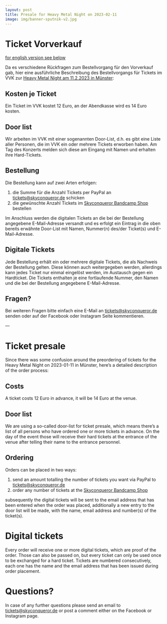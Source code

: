 ```yaml
---
layout: post
title: Presale for Heavy Metal Night on 2023-02-11 
image: img/banner-sputnik-v2.jpg
---
```


# Ticket Vorverkauf

[for english version see below](#ticket-presale)

Da es verschiedene Rückfragen zum Bestellvorgang für den Vorverkauf gab, hier eine ausführliche Beschreibung des Bestellvorgangs für Tickets im VVK zur [Heavy Metal Night am 11.2.2023 in Münster](https://www.facebook.com/events/815925506153016):

## Kosten je Ticket
Ein Ticket im VVK kostet 12 Euro, an der Abendkasse wird es 14 Euro kosten.

## Door list
Wir arbeiten im VVK mit einer sogenannten Door-List, d.h. es gibt eine Liste aller Personen, die im VVK ein oder mehrere Tickets erworben haben. Am Tag des Konzerts melden sich diese am Eingang mit Namen und erhalten ihre Hard-Tickets.

## Bestellung
Die Bestellung kann auf zwei Arten erfolgen:

1. die Summe für die Anzahl Tickets per PayPal an [tickets@skyconqueror.de] schicken
2. die gewünschte Anzahl Tickets im [Skyconqueror Bandcamp Shop] bestellen

Im Anschluss werden die digitalen Tickets an die bei der Bestellung angegebene E-Mail-Adresse versandt und es erfolgt ein Eintrag in die oben bereits erwähnte Door-List mit Namen, Nummer(n) des/der Ticket(s) und E-Mail-Adresse.

## Digitale Tickets
Jede Bestellung erhält ein oder mehrere digitale Tickets, die als Nachweis der Bestellung gelten. Diese können auch weitergegeben werden, allerdings kann jedes Ticket nur einmal eingelöst werden, im Austausch gegen ein Hardticket. Die Tickets enthalten je eine fortlaufende Nummer, den Namen und die bei der Bestellung angegebene E-Mail-Adresse.

## Fragen?
Bei weiteren Fragen bitte einfach eine E-Mail an [tickets@skyconqueror.de] senden oder auf der Facebook oder Instagram Seite kommentieren.

—

# Ticket presale
Since there was some confusion around the preordering of tickets for the Heavy Metal Night on 2023-01-11 in Münster, here’s a detailed description of the order process:

## Costs
A ticket costs 12 Euro in advance, it will be 14 Euro at the venue.

## Door list
We are using a so-called door-list for ticket presale, which means there’s a list of all persons who have ordered one or more tickets in advance. On the day of the event those will receive their hard tickets at the entrance of the venue after telling their name to the entrance personnel.


## Ordering
Orders can be placed in two ways:

 1. send an amount totalling the number of tickets you want via PayPal to [tickets@skyconqueror.de]
 2. order any number of tickets at the [Skyconqueror Bandcamp Shop]

subsequently the digital tickets will be sent to the email address that has been entered when the order was placed, additionally a new entry to the door list will be made, with the name, email address and number(s) of the ticket(s).

# Digital tickets
Every order will receive one or more digital tickets, which are proof of the order. Those can also be passed on, but every ticket can only be used once to be exchanged for a hard ticket. Tickets are numbered consecutively, each one has the name and the email address that has been issued during order placement.

# Questions?
In case of any further questions please send an email to [tickets@skyconqueror.de] or post a comment either on the Facebook or Instagram page.


[tickets@skyconqueror.de]: mailto:tickets@skyconqueror.de
[Skyconqueror Bandcamp Shop]: https://skyconqueror.bandcamp.com/merch/25-years-skyconqueror-live
